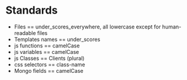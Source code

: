 #  Standards

* Files == under\_scores\_everywhere, all lowercase except for human-readable files
* Templates names == under_scores
* js functions == camelCase
* js variables == camelCase
* js Classes == Clients (plural)
* css selectors == class-name
* Mongo fields == camelCase

